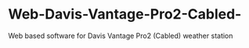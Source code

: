 # Web-Davis-Vantage-Pro2-Cabled-
Web based software for Davis Vantage Pro2 (Cabled) weather station
